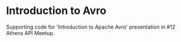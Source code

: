 Introduction to Avro
====================
Supporting code for 'Introduction to Apache Avro' presentation in #12 Athens API Meetup.
